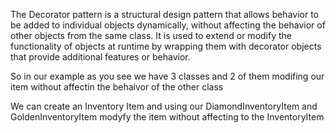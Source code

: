 The Decorator pattern is a structural design pattern that allows behavior to be added to individual objects dynamically, without affecting the behavior of other objects from the same class. It is used to extend or modify the functionality of objects at runtime by wrapping them with decorator objects that provide additional features or behavior.

So in our example as you see we have 3 classes and 2 of them modifing our item without affectin the behaivor of the other class

We can create an Inventory Item and using our DiamondInventoryItem and GoldenInventoryItem modyfy the item without affecting to the InventoryItem